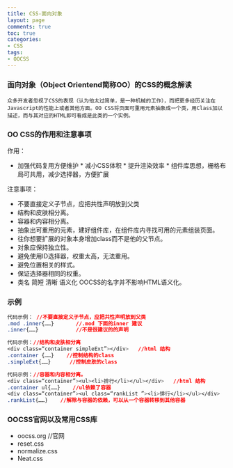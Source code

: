 ```yaml
---
title: CSS-面向对象
layout: page
comments: true
toc: true
categories: 
- CSS
tags:
- OOCSS
---
```


### 面向对象（Object Orientend简称OO）的CSS的概念解读
 `众多开发者忽视了CSS的表现（认为他太过简单，是一种机械的工作），而把更多经历关注在Javascript的性能上或者其他方面。OO CSS将页面可重用元素抽象成一个类，用Class加以描述，而与其对应的HTML即可看成是此类的一个实例。`

### OO CSS的作用和注意事项
<!--more-->
作用：
 * 加强代码复用方便维护 * 减小CSS体积 * 提升渲染效率 * 组件库思想，栅格布局可共用，减少选择器，方便扩展

注意事项：

 * 不要直接定义子节点，应把共性声明放到父类
 * 结构和皮肤相分离。
 * 容器和内容相分离。
 * 抽象出可重用的元素，建好组件库，在组件库内寻找可用的元素组装页面。
 * 往你想要扩展的对象本身增加class而不是他的父节点。
 * 对象应保持独立性。
 * 避免使用ID选择器，权重太高，无法重用。
 * 避免位置相关的样式。
 * 保证选择器相同的权重。
 * 类名 简短 清晰 语义化 OOCSS的名字并不影响HTML语义化。

### 示例
```css
代码示例： //不要直接定义子节点，应把共性声明放到父类
.mod .inner{……}       //.mod 下面的inner 建议
.inner{……}            //不是很建议的的声明
```

```css
代码示例：//结构和皮肤相分离
<div class=“container simpleExt”></div>   //html 结构
.container {……}    //控制结构的class
.simpleExt{……}      //控制皮肤的class
```

```css
代码示例：//容器和内容相分离。
<div class=“container”><ul><li>排行</li></ul></div>   //html 结构
.container ul{……}    //ul依赖了容器
<div class=“container”><ul class=“rankList ”><li>排行</li></ul></div>   
.rankList{……}    //解除与容器的依赖，可以从一个容器转移到其他容器

```

### OOCSS官网以及常用CSS库

- oocss.org //官网
- reset.css
- normalize.css
- Neat.css







